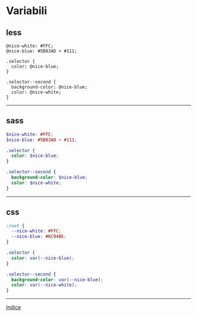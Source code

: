 # Variabili

## less

```less
@nice-white: #FFC;
@nice-blue: #5B83AD + #111;

.selector {
  color: @nice-blue;
}

.selector--second {
  background-color: @nice-blue;
  color: @nice-white;
}
```

----

## sass

```scss
$nice-white: #FFC;
$nice-blue: #5B83AD + #111;

.selector {
  color: $nice-blue;
}

.selector--second {
  background-color: $nice-blue;
  color: $nice-white;
}
```

---

## css

```css
:root {
  --nice-white: #FFC;
  --nice-blue: #6C94BE;
}

.selector {
  color: var(--nice-blue);
}

.selector--second {
  background-color: var(--nice-blue);
  color: var(--nice-white);
}
```

---

[Indice](README.md#lezioni)